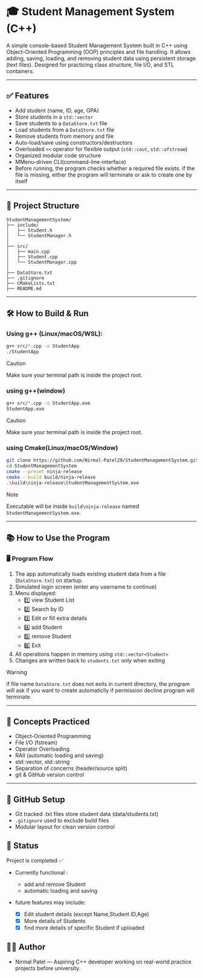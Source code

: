 # 🎓 Student Management System (C++)

A simple console-based Student Management System built in C++ using Object-Oriented Programming (OOP) principles and file handling. It allows adding, saving, loading, and removing student data using persistent storage (text files). Designed for practicing class structure, file I/O, and STL containers.

---

## ✅ Features

- Add student (name, ID, age, GPA)
- Store students in a `std::vector`
- Save students to a `DataStore.txt` file
- Load students from a `DataStore.txt` file
- Remove students from memory and file
- Auto-load/save using constructors/destructors
- Overloaded `<<` operator for flexible output (`std::cout`, `std::ofstream`)
- Organized modular code structure
- MMenu-driven CLI(command-line-interface)
- Before running, the program checks whether a required file exists. if the file is missing, either the program will terminate or ask to create one by itself

---

## 📁 Project Structure

```
StudentManagementSystem/
├── include/
│   ├── Student.h
│   └── StudentManager.h
│
├── src/
│   ├── main.cpp
│   ├── Student.cpp
│   └── StudentManager.cpp
│
├── DataStore.txt
├── .gitignore
├── CMakeLists.txt
├── README.md
```

---

## 🛠 How to Build & Run

### Using g++ (Linux/macOS/WSL):

```bash
g++ src/*.cpp -o StudentApp
./StudentApp
```
> [!caution]
> Make sure your terminal path is inside the project root.

### using g++(window)
```bash
g++ src/*.cpp -o StudentApp.exe
StudentApp.exe
```
> [!caution]
> Make sure your terminal path is inside the project root.

### using Cmake(Linux/macOS/Window)

```bash
git clone https://github.com/Nirmal-Patel20/StudentManagementSystem.git
cd StudentManagementSystem
cmake --preset ninja-release
cmake --build build/ninja-release
.\build\ninja-release\StudentManagementSystem.exe 
```
> [!Note]
> Executable will be inside `build\ninja-release` named `StudentManagementSystem.exe`.

---

## 📚 How to Use the Program

### 🖥️ Program Flow
1. The app automatically loads existing student data from a file (`DataStore.txt`) on startup.
2. Simulated login screen (enter any username to continue)
3. Menu displayed:
   - 1️⃣ view Student List
   - 2️⃣ Search by ID
   - 3️⃣ Edit or fill extra details
   - 4️⃣ add Student
   - 5️⃣ remove Student
   - 6️⃣ Exit
4. All operations happen in memory using `std::vector<Student>`
5. Changes are written back to `students.txt` only when exiting

 > [!warning]
 > if file name `DataStore.txt` does not exits in current directory, the program will ask if you want
 > to create automaticlly if permission decline program will terminate.

    
---

## 🧠 Concepts Practiced
- Object-Oriented Programming
- File I/O (fstream)
- Operator Overloading
- RAII (automatic loading and saving)
- std::vector, std::string
- Separation of concerns (header/source split)
- git & GitHub version control

---

## 🔐 GitHub Setup
- Git tracked .txt files store student data (data/students.txt)
- `.gitignore` used to exclude build files
- Modular layout for clean version control

## 📢 Status
Project is completed ✅
- Currently functional : 
  - add and remove Student
  - automatic loading and saving

- future features may include:
  - [x] Edit student details (except Name,Student ID,Age)
  - [x] More details of Students
  - [x] find more details of specific Student if uploaded

## 🧑‍💻 Author
- Nirmal Patel — Aspiring C++ developer working on real-world practice projects before university.
